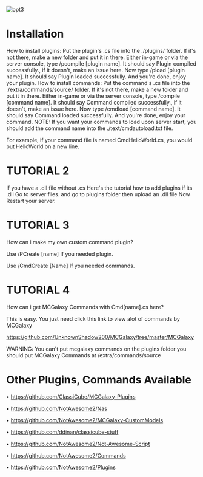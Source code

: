 
![opt3](https://www.dropbox.com/s/ruas7n2erkqg26n/Screenshot_2022-12-15-02-47-23-651-edit_ru.zdevs.zarchiver.jpg?dl=0)

# Installation
How to install plugins:
Put the plugin's .cs file into the ./plugins/ folder. If it's not there, make a new folder and put it in there.
Either in-game or via the server console, type /pcompile [plugin name]. It should say Plugin compiled successfully., if it doesn't, make an issue here.
Now type /pload [plugin name]. It should say Plugin loaded successfully.
And you're done, enjoy your plugin.
How to install commands:
Put the command's .cs file into the ./extra/commands/source/ folder. If it's not there, make a new folder and put it in there.
Either in-game or via the server console, type /compile [command name]. It should say Command compiled successfully., if it doesn't, make an issue here.
Now type /cmdload [command name]. It should say Command loaded successfully.
And you're done, enjoy your command.
NOTE: If you want your commands to load upon server start, you should add the command name into the ./text/cmdautoload.txt file.

For example, if your command file is named CmdHelloWorld.cs, you would put HelloWorld on a new line.




#                   TUTORIAL 2




 If you have a .dll file without .cs Here's the tutorial how to add plugins if its .dll Go to server files. and go to plugins folder then upload an .dll file Now 
Restart your server.


#                   TUTORIAL 3

 How can i make my own custom command plugin?

Use /PCreate [name] If you needed plugin.

Use /CmdCreate [Name] If you needed commands.


#                     TUTORIAL 4

   
  How can i get MCGalaxy Commands with Cmd[name].cs here?


  This is easy. You just need click this link to view alot of commands by MCGalaxy

 https://github.com/UnknownShadow200/MCGalaxy/tree/master/MCGalaxy

 WARNING: You can't put mcgalaxy commands on the plugins folder you should put MCGalaxy Commands at /extra/commands/source


# Other Plugins, Commands Available 
• https://github.com/ClassiCube/MCGalaxy-Plugins

• https://github.com/NotAwesome2/Nas

• https://github.com/NotAwesome2/MCGalaxy-CustomModels

• https://github.com/ddinan/classicube-stuff

• https://github.com/NotAwesome2/Not-Awesome-Script

• https://github.com/NotAwesome2/Commands

• https://github.com/NotAwesome2/Plugins
